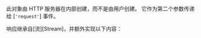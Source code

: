 <!-- YAML
added: v0.1.17
-->

此对象由 HTTP 服务器在内部创建，而不是由用户创建。 
它作为第二个参数传递给 [`'request'`] 事件。

响应继承自[流][Stream]，并额外实现以下内容：

